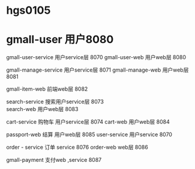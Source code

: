 # hgs0105


# gmall-user 用户8080

gmall-user-service  用户service层 8070
gmall-user-web      用户web层 8080

gmall-manage-service  用户service层 8071
gmall-manage-web      用户web层 8081

gmall-item-web       前端web层  8082

search-service    搜索用户service层 8073  
search-web         用户web层 8083

cart-service   购物车 用户service层 8074
cart-web        用户web层  8084



passport-web       结算 用户web层     8085
user-service        用户service    8070

order - service       订单 service  8076
order-web             web层     8086


gmall-payment       支付web ,service    8087